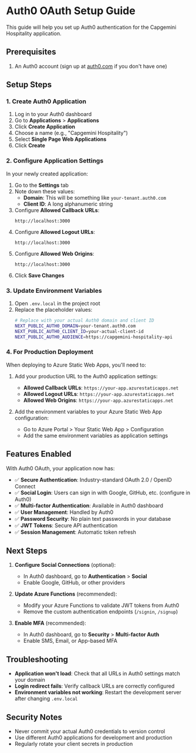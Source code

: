 # Auth0 OAuth Setup Guide

This guide will help you set up Auth0 authentication for the Capgemini Hospitality application.

## Prerequisites

1. An Auth0 account (sign up at [auth0.com](https://auth0.com) if you don't have one)

## Setup Steps

### 1. Create Auth0 Application

1. Log in to your Auth0 dashboard
2. Go to **Applications** > **Applications**
3. Click **Create Application**
4. Choose a name (e.g., "Capgemini Hospitality")
5. Select **Single Page Web Applications**
6. Click **Create**

### 2. Configure Application Settings

In your newly created application:

1. Go to the **Settings** tab
2. Note down these values:
   - **Domain**: This will be something like `your-tenant.auth0.com`
   - **Client ID**: A long alphanumeric string
3. Configure **Allowed Callback URLs**: 
   ```
   http://localhost:3000
   ```
4. Configure **Allowed Logout URLs**:
   ```
   http://localhost:3000
   ```
5. Configure **Allowed Web Origins**:
   ```
   http://localhost:3000
   ```
6. Click **Save Changes**

### 3. Update Environment Variables

1. Open `.env.local` in the project root
2. Replace the placeholder values:
   ```bash
   # Replace with your actual Auth0 domain and client ID
   NEXT_PUBLIC_AUTH0_DOMAIN=your-tenant.auth0.com
   NEXT_PUBLIC_AUTH0_CLIENT_ID=your-actual-client-id
   NEXT_PUBLIC_AUTH0_AUDIENCE=https://capgemini-hospitality-api
   ```

### 4. For Production Deployment

When deploying to Azure Static Web Apps, you'll need to:

1. Add your production URL to the Auth0 application settings:
   - **Allowed Callback URLs**: `https://your-app.azurestaticapps.net`
   - **Allowed Logout URLs**: `https://your-app.azurestaticapps.net`
   - **Allowed Web Origins**: `https://your-app.azurestaticapps.net`

2. Add the environment variables to your Azure Static Web App configuration:
   - Go to Azure Portal > Your Static Web App > Configuration
   - Add the same environment variables as application settings

## Features Enabled

With Auth0 OAuth, your application now has:

- ✅ **Secure Authentication**: Industry-standard OAuth 2.0 / OpenID Connect
- ✅ **Social Login**: Users can sign in with Google, GitHub, etc. (configure in Auth0)
- ✅ **Multi-factor Authentication**: Available in Auth0 dashboard
- ✅ **User Management**: Handled by Auth0
- ✅ **Password Security**: No plain text passwords in your database
- ✅ **JWT Tokens**: Secure API authentication
- ✅ **Session Management**: Automatic token refresh

## Next Steps

1. **Configure Social Connections** (optional):
   - In Auth0 dashboard, go to **Authentication** > **Social**
   - Enable Google, GitHub, or other providers

2. **Update Azure Functions** (recommended):
   - Modify your Azure Functions to validate JWT tokens from Auth0
   - Remove the custom authentication endpoints (`/signin`, `/signup`)

3. **Enable MFA** (recommended):
   - In Auth0 dashboard, go to **Security** > **Multi-factor Auth**
   - Enable SMS, Email, or App-based MFA

## Troubleshooting

- **Application won't load**: Check that all URLs in Auth0 settings match your domain
- **Login redirect fails**: Verify callback URLs are correctly configured
- **Environment variables not working**: Restart the development server after changing `.env.local`

## Security Notes

- Never commit your actual Auth0 credentials to version control
- Use different Auth0 applications for development and production
- Regularly rotate your client secrets in production